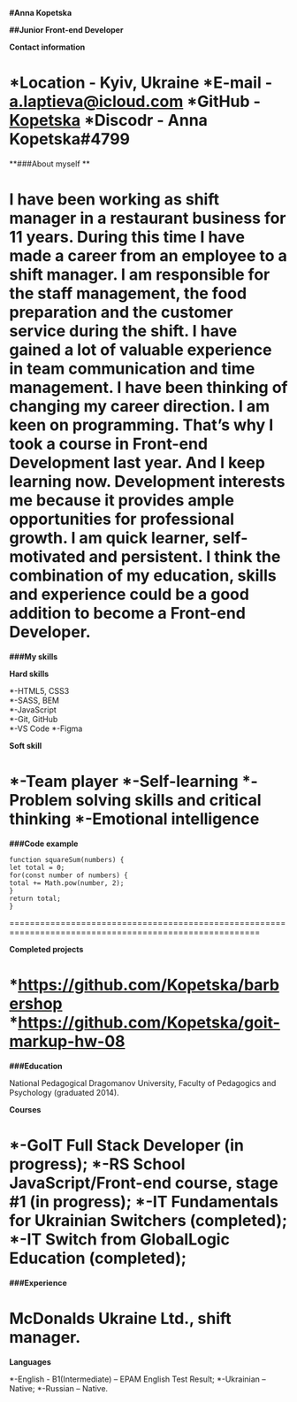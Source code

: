 **#Anna Kopetska**


**##Junior Front-end Developer**


**Contact information**


*Location - Kyiv, Ukraine
*E-mail - [a.laptieva@icloud.com]( a.laptieva@icloud.com)
*GitHub - [Kopetska]( https://github.com/Kopetska)
*Discodr - Anna Kopetska#4799
=======================================================================================================


**###About myself ** 


  I have been working as shift manager in a restaurant business for 11 years. During this time I have made a career from an employee to a shift manager. I am responsible for the staff management, the food preparation and the customer service during the shift. I have gained a lot of valuable experience in team communication and time management.
  I have been thinking of changing my career direction. I am keen on programming. That’s why I took a course in Front-end Development last year. And I keep learning now. Development interests me because it provides ample opportunities for professional growth.
I am quick learner, self-motivated and persistent.
I think the combination of my education, skills and experience could be a good addition to become a Front-end Developer.
=======================================================================================================



**###My skills**
   

**Hard skills**

                                                                             
*-HTML5, CSS3                                                  
*-SASS, BEM                                                      
*-JavaScript                                                        
*-Git, GitHub                                                      
*-VS Code
*-Figma


**Soft skill**

*-Team player
*-Self-learning
*-Problem solving skills and critical thinking
*-Emotional intelligence                                             
=======================================================================================================


**###Code example**

```
function squareSum(numbers) {
let total = 0;
for(const number of numbers) {
total += Math.pow(number, 2);
}
return total;
}
```
=======================================================================================================


**Completed projects**


*https://github.com/Kopetska/barbershop
*https://github.com/Kopetska/goit-markup-hw-08
=======================================================================================================


**###Education**

 
National Pedagogical Dragomanov University, Faculty of Pedagogics and Psychology (graduated 2014).


**Courses**


*-GoIT Full Stack Developer (in progress);
*-RS School JavaScript/Front-end course, stage #1 (in progress);
*-IT Fundamentals for Ukrainian Switchers (completed);
*-IT Switch from GlobalLogic Education (completed);
=======================================================================================================


**###Experience**


McDonalds Ukraine Ltd., shift manager.
=======================================================================================================


**Languages**


*-English - B1(Intermediate) – EPAM English Test Result;
*-Ukrainian – Native;
*-Russian – Native.



